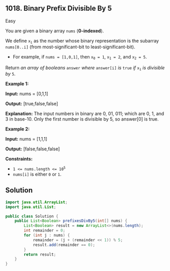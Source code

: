 ## 1018\. Binary Prefix Divisible By 5

Easy

You are given a binary array `nums` (**0-indexed**).

We define <code>x<sub>i</sub></code> as the number whose binary representation is the subarray `nums[0..i]` (from most-significant-bit to least-significant-bit).

*   For example, if `nums = [1,0,1]`, then <code>x<sub>0</sub> = 1</code>, <code>x<sub>1</sub> = 2</code>, and <code>x<sub>2</sub> = 5</code>.

Return _an array of booleans_ `answer` _where_ `answer[i]` _is_ `true` _if_ <code>x<sub>i</sub></code> _is divisible by_ `5`.

**Example 1:**

**Input:** nums = [0,1,1]

**Output:** [true,false,false]

**Explanation:** The input numbers in binary are 0, 01, 011; which are 0, 1, and 3 in base-10. Only the first number is divisible by 5, so answer[0] is true.

**Example 2:**

**Input:** nums = [1,1,1]

**Output:** [false,false,false]

**Constraints:**

*   <code>1 <= nums.length <= 10<sup>5</sup></code>
*   `nums[i]` is either `0` or `1`.

## Solution

```java
import java.util.ArrayList;
import java.util.List;

public class Solution {
    public List<Boolean> prefixesDivBy5(int[] nums) {
        List<Boolean> result = new ArrayList<>(nums.length);
        int remainder = 0;
        for (int j : nums) {
            remainder = (j + (remainder << 1)) % 5;
            result.add(remainder == 0);
        }
        return result;
    }
}
```